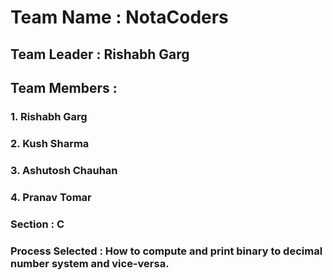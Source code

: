 # Team Name : NotaCoders  
  
## Team Leader : Rishabh Garg  
  
## Team Members :  
### 1. Rishabh Garg
### 2. Kush Sharma
### 3. Ashutosh Chauhan
### 4. Pranav Tomar

### Section : C

### Process Selected : How to compute and print binary to decimal number system and vice-versa.

